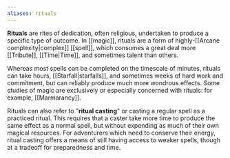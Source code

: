 ```yaml
---
aliases: rituals
---
```


**Rituals** are rites of dedication, often religious, undertaken to produce a specific type of outcome. In [[magic]], rituals are a form of highly-[[Arcane complexity|complex]] [[spell]], which consumes a great deal more [[Tribute]], [[Time|Time]], and sometimes talent than others. 

Whereas most spells can be completed on the timescale of minutes, rituals can take hours, [[Starfall|starfalls]], and sometimes weeks of hard work and commitment, but can reliably produce much more wondrous effects. Some studies of magic are exclusively or especially concerned with rituals: for example, [[Marmarancy]].

Rituals can also refer to "**ritual casting**" or casting a regular spell as a practiced ritual. This requires that a caster take more time to produce the same effect as a normal spell, but without expending as much of their own magical resources. For adventurers which need to conserve their energy, ritual casting offers a means of still having access to weaker spells, though at a tradeoff for preparedness and time.